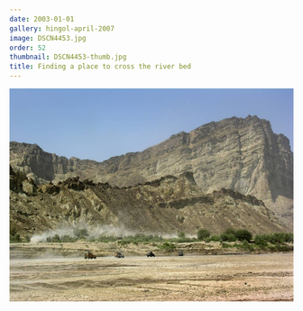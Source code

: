 ```yaml
---
date: 2003-01-01
gallery: hingol-april-2007
image: DSCN4453.jpg
order: 52
thumbnail: DSCN4453-thumb.jpg
title: Finding a place to cross the river bed
---
```


![Finding a place to cross the river bed](./DSCN4453.jpg)